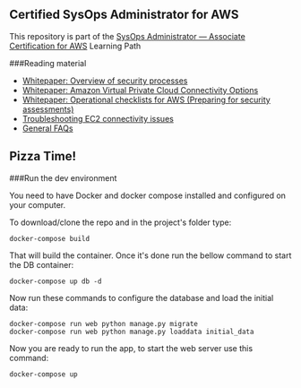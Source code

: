 Certified SysOps Administrator for AWS
-----------------------------

This repository is part of the [SysOps Administrator — Associate Certification for AWS](https://cloudacademy.com/learning-paths/aws-sysops-7/) Learning Path

###Reading material

  - [Whitepaper: Overview of security processes](http://d0.awsstatic.com/whitepapers/Security/AWS%20Security%20Whitepaper.pdf)
  - [Whitepaper: Amazon Virtual Private Cloud Connectivity Options](http://media.amazonwebservices.com/AWS_Amazon_VPC_Connectivity_Options.pdf)
  - [Whitepaper: Operational checklists for AWS (Preparing for security assessments)](http://media.amazonwebservices.com/AWS_Operational_Checklists.pdf)
  - [Troubleshooting EC2 connectivity issues](https://aws.amazon.com/premiumsupport/knowledge-center/linux-credentials-error/)
  - [General FAQs](https://aws.amazon.com/premiumsupport/knowledge-center/)

Pizza Time!
---------------

###Run the dev environment

You need to have Docker and docker compose installed and configured on your computer.

To download/clone the repo and in the project's folder type:

```
docker-compose build
```

That will build the container. Once it's done run the bellow command to start the DB container:

```
docker-compose up db -d
```

Now run these commands to configure the database and load the initial data:

```
docker-compose run web python manage.py migrate
docker-compose run web python manage.py loaddata initial_data
```

Now you are ready to run the app, to start the web server use this command:

```
docker-compose up
```
